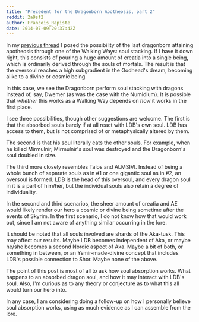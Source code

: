 ```yaml
---
title: "Precedent for the Dragonborn Apotheosis, part 2"
reddit: 2a9sf2
author: Francois_Rapiste
date: 2014-07-09T20:37:42Z
---
```


In my [previous thread](http://www.reddit.com/r/teslore/comments/2a7qr1/the_last_dragonborn_precendents_for_apotheosis/) I posed the possibility of the last dragonborn attaining apotheosis through one of the Walking Ways: soul stacking. If I have it down right, this consists of pouring a huge amount of creatia into a single being, which is ordinarily derived through the souls of mortals. The result is that the oversoul reaches a high subgradient in the Godhead's dream, becoming alike to a divine or cosmic being.

In this case, we see the Dragonborn perform soul stacking with dragons instead of, say, Dwemer (as was the case with the Numidium). It is possible that *whether* this works as a Walking Way depends on *how* it works in the first place.

I see three possibilities, though other suggestions are welcome. The first is that the absorbed souls barely if at all react with LDB's own soul. LDB has access to them, but is not comprised of or metaphysically altered by them.

The second is that his soul literally eats the other souls. For example, when he killed Mirmulnir, Mirmulnir's soul was destroyed and the Dragonborn's soul doubled in size.

The third more closely resembles Talos and ALMSIVI. Instead of being a whole bunch of separate souls as in #1 or one gigantic soul as in #2, an oversoul is formed. LDB is the head of this oversoul, and every dragon soul in it is a part of him/her, but the individual souls also retain a degree of individuality.

In the second and third scenarios, the sheer amount of creatia and AE would likely render our hero a cosmic or divine being sometime after the events of Skyrim. In the first scenario, I do not know how that would work out, since I am not aware of anything similar occurring in the lore.

It should be noted that all souls involved are shards of the Aka-tusk. This may affect our results. Maybe LDB becomes independent of Aka, or maybe he/she becomes a second Nordic aspect of Aka. Maybe a bit of both, or something in between, or an Ysmir-made-divine concept that includes LDB's possible connection to Shor. Maybe none of the above.

The point of this post is most of all to ask how soul absorption works. What happens to an absorbed dragon soul, and how it may interact with LDB's soul. Also, I'm curious as to any theory or conjecture as to what this all would turn our hero into.

In any case, I am considering doing a follow-up on how I personally believe soul absorption works, using as much evidence as I can assemble from the lore.

